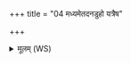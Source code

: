 +++
title = "04 मध्यमेतदनडुहो यत्रैष"

+++
<details><summary>मूलम् (WS)</summary>

मध्यमेतदनडुहो यत्रैष वह आहितः ।  
एतावदस्य प्राचीनं यावान् प्रत्यङ् समाहितः॥ ११ ॥  
पद्भिः सेदिमवक्रामन्निरां जङ्घाभिरुत्खिदन् ।  
श्रमेणानड्वान् कीलालं कीनाशश्चाभि गच्छतः ॥ १२ ॥
</details>